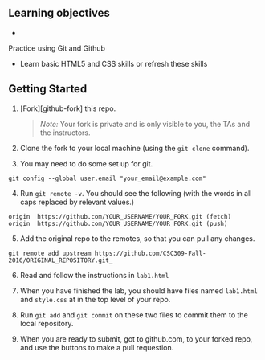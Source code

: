 ## Learning objectives

 *
  Practice using Git and Github
 * Learn basic HTML5 and CSS skills or refresh these skills

## Getting Started

 1. [Fork][github-fork] this repo.

     > _Note:_ Your fork is private and is only visible to you, the TAs and the instructors.

 2. Clone the fork to your local machine (using the `git clone` command).
 
 3. You may need to do some set up for git.

 ```
 git config --global user.email "your_email@example.com"
 ```

 4. Run `git remote -v`.  You should see the following (with the words in all caps replaced by relevant values.)
 
 ```  
 origin  https://github.com/YOUR_USERNAME/YOUR_FORK.git (fetch)
 origin  https://github.com/YOUR_USERNAME/YOUR_FORK.git (push)
 ```
 
 5. Add the original repo to the remotes, so that you can pull any changes.
 
 ```  
 git remote add upstream https://github.com/CSC309-Fall-2016/ORIGINAL_REPOSITORY.git_
 ```
 
 6. Read and follow the instructions in `lab1.html`
 
 7. When you have finished the lab, you should have files named `lab1.html` and `style.css` at in the top level of your repo.
 
 8. Run `git add` and `git commit` on these two files to commit them to the local repository.
 
 9. When you are ready to submit, got to github.com, to your forked repo, and use the buttons to make a pull requestion.
